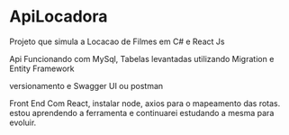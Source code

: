 # ApiLocadora
Projeto que simula a Locacao de Filmes em C# e React Js

Api Funcionando com MySql, Tabelas levantadas utilizando Migration e Entity Framework

versionamento e Swagger UI ou postman

Front End Com React, instalar node, axios para o mapeamento das rotas.
estou aprendendo a ferramenta e continuarei estudando a mesma para evoluir.
